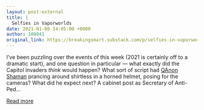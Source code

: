 ```yaml
---
layout: post-external
title: |
  Selfies in Vaporworlds
date: 2021-01-08 14:05:00 +0000
author: 100041
original_link: https://breakingsmart.substack.com/p/selfies-in-vaporworlds
---
```


I’ve been puzzling over the events of this week (2021 is certainly off to a dramatic start), and one question in particular — what exactly did the Capitol invaders _think_ would happen? What sort of script had [QAnon Shaman](https://breakingsmart.substack.com/subscribe?utm_medium=rss&utm_content=31161161) prancing around shirtless in a horned helmet, posing for the cameras? What did he expect next? A cabinet post as Secretary of Anti-Ped…

[Read more](https://breakingsmart.substack.com/p/selfies-in-vaporworlds)
